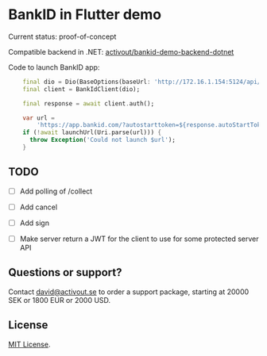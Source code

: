 # BankID in Flutter demo

Current status: proof-of-concept

Compatible backend in .NET: 
[activout/bankid-demo-backend-dotnet](https://github.com/activout/bankid-demo-backend-dotnet)

Code to launch BankID app:

```dart
    final dio = Dio(BaseOptions(baseUrl: 'http://172.16.1.154:5124/api/'));
    final client = BankIdClient(dio);

    final response = await client.auth();

    var url =
        'https://app.bankid.com/?autostarttoken=${response.autoStartToken}&redirect=null';
    if (!await launchUrl(Uri.parse(url))) {
      throw Exception('Could not launch $url');
    }
```


## TODO

- [ ] Add polling of /collect
- [ ] Add cancel
- [ ] Add sign
- [ ] Make server return a JWT for the client to use for some protected server API


## Questions or support?

Contact [david@activout.se](mailto:david@activout.se) to order a support package, starting at 20000 SEK or 1800 EUR or 2000 USD.

## License

[MIT License](LICENSE).